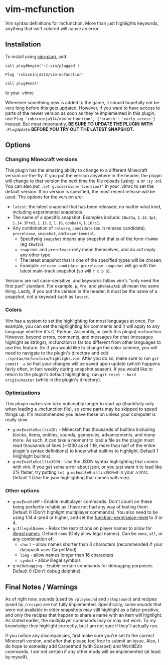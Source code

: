 # vim-mcfunction
Vim syntax definitions for mcfunction. More than just highlights keywords, anything that isn't colored will cause an error.

## Installation

To install using [vim-plug](https://github.com/junegunn/vim-plug), add
```
call plug#begin('~/.vim/plugged')

Plug 'rubixninja314/vim-mcfunction'

call plug#end()
```
to your .vimrc

Whenever something new is added to the game, it should hopefully not be very long before this gets updated.
However, if you want to have access to parts of the newer version as soon as they're implemented in this plugin, use `Plug 'rubixninja314/vim-mcfunction', {'branch': 'early_access'}` instead.
But most importantly, **BE SURE TO UPDATE THE PLUGIN WITH** `:PlugUpdate` **BEFORE YOU TRY OUT THE LATEST SNAPSHOT.**

## Options
### Changing Minecraft versions
This plugin has the amazing ability to change to a different Minecraft version on-the-fly.
If you put the version anywhere in the header, the plugin will change to that version the next time the file reloads (using `:e` or `:sy on`).
You can also put `:let g:mcversion='[version]'` in your .vimrc to set the default version.
If no version is specified, the most recent release will be used.
The options for the version are:
- `latest`: the latest snapshot that has been released, no matter what kind, including experimental snapshots.
- The name of a specific snapshot. Examples include: `18w43a`, `1.14.3p3`, `1.14.3Pre3`, `1.15.2`, `1.16`, `combat4`, `1.16rc1`.
- Any combination of `release`, `candidate` (as in release candidate), `prerelease`, `snapshot`, and `experimental`.
    - Specifying `snapshot` means any snapshot that is of the form `YYwWWn` (eg `18w43b`).
    - `snapshot` and `prerelease` only mean themselves, and do *not* imply any other type.
    - The latest snapshot that is one of the specified types will be chosen.
    - Example: `release candidate prerelease snapshot` will go with the latest main-track snapshot (so will `r c p s`).

Versions are not case-sensitive, and keywords follow vim's "only need the first part" standard.
For example, `p`, `Pre`, and `pReReLeAsE` all mean the same thing.
Lastly, if you put the version in the header, it must be the name of a snapshot, not a keyword such as `latest`.


### Colors
Vim has a system to set the highlighting for most languages at once. For example, you can set the highlighting for comments and it will apply to any language whether it's C, Python, Assembly, or (with this plugin) mcfunction.
However, beyond errors, comments, and messages for chat (messages highlight as strings), mcfunction is far too different from other languages to use this feature.
So if you would like to change the color scheme, you will need to navigate to the plugin's directory and edit `./syntax/mcfunctoin/highlight.vim`.
After you do so, make sure to run `git commit -a` so that your changes will be saved upon update (which happens fairly often, in fact weekly during snapshot season).
If you would like to return to the plugin's default highlighting, run `git reset --hard origin/master` (while in the plugin's directory).

### Optimizations
This plugin makes vim take noticeably longer to start up (thankfully only when loading a .mcfunction file), so some parts may be skipped to speed things up. It's recommended you leave these on unless your computer is really slow.
- `g:mcEnableBuiltinIDs` - Minecraft has thousands of builtins including blocks, items, entities, sounds, gamerules, advancements, and *many* more. As such, it can take a moment to load a file as the plugin must read thousands of lines (~1330 as of 1.16, more than half of the entire plugin's syntax definitions) to know what builtins to highlight. Default 1 (Highlight builtins).
- `g:mcEnableBuiltinJSON` - Use the JSON syntax highlighting that comes with vim. If you get some error about json, or you just want it to load like 2% faster, try putting `let g:mcEnableBuiltinJSON=0` in your .vimrc. Default 1 (Use the json highlighting that comes with vim).

### Other options
- `g:mcEnableMP` - Enable multiplayer commands. Don't count on these being perfectly reliable as I have not had any way of testing them. Default 0 (Don't highlight multiplayer commands). You also need to be using 1.14.4-pre4 or higher, and set the [function-permission-level](https://minecraft.gamepedia.com/Server.properties#function-permission-level) to 3 or 4.
- `g:IllegalNames` - Relax the restrictions on player names to allow for [illegal names](https://minecraft.gamepedia.com/Player#Username). Default `none` (Only allow legal names). Can be `none`, `all`, or any combination of:
    - `short` - allow names shorter than 3 characters (recommended if your datapack uses CarpetMod)
    - `long` - allow names longer than 16 characters
    - `symbol` - allow illegal symbols
- `g:mcDebugging` - Enable certain commands for debugging porpoises. Default 0 (Don't debug dolphins).

## Final Notes / Warnings

As of right now, sounds (used by `/playsound` and `/stopsound`) and recipes (used by `/recipe`) are not fully implemented.
Specifically, some sounds that were not available in older snapshots may still highlight as a false-positive, and only the recipes that happen to share a name with an item will highlight.
As stated earlier, the multiplayer commands may or may not work. To my knowledge they highlight correctly, but I am not sure if they'll actually run.

If you notice any discrepancies, first make sure you're set to the correct Minecraft version, and after that please feel free to submit an issue.
Also, I do hope to someday add Carpetmod (with Scarpet) and WorldEdit commands.
I am not certain if any other mods will be implemented (at least by myself).
